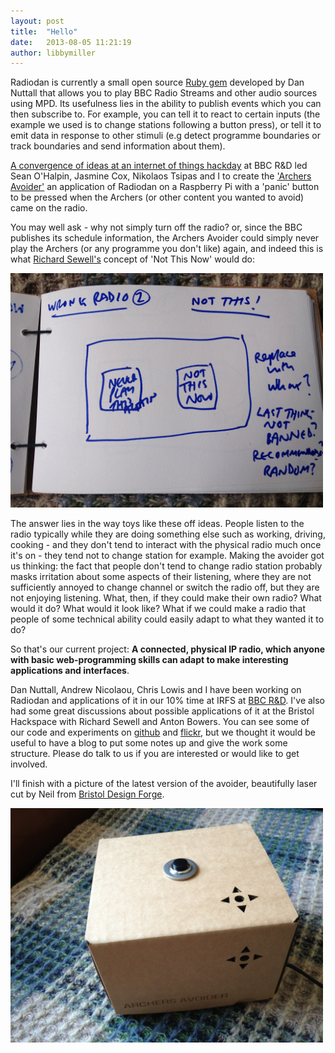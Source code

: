 ```yaml
---
layout: post
title:  "Hello"
date:   2013-08-05 11:21:19
author: libbymiller
---
```


Radiodan is currently a small open source [Ruby gem](https://github.com/pixelblend/radiodan) developed by Dan 
Nuttall that allows you to play BBC Radio Streams and other audio sources using MPD. Its usefulness lies in the 
ability to publish events which you can then subscribe to. For example, you can tell it to react to certain inputs 
(the example we used is to change stations following a button press), or tell it to emit data in response to other 
stimuli (e.g detect programme boundaries or track boundaries and send information about them).

[A convergence of ideas at an internet of things hackday](http://planb.nicecupoftea.org/2013/04/16/archers-avoider/) at BBC R&D led Sean O'Halpin, Jasmine Cox, 
Nikolaos Tsipas and I to create the ['Archers Avoider'](https://github.com/radiodan/project/wiki/Archers-Avoider) 
an application of Radiodan on a Raspberry Pi with a 'panic' button to be pressed when the Archers (or other 
content you wanted to avoid) came on the radio. 

You may well ask - why not simply turn off the radio? or, since the BBC publishes its schedule information, the 
Archers Avoider could simply never play the Archers (or any programme you don't like) again, and indeed this is 
what [Richard Sewell's](http://www.jarkman.co.uk) concept of 'Not This Now' would do:

<img src="/assets/not_this_now.jpg" width="500" alt="Not This Now"/>

The answer lies in the way toys like these off ideas. People listen to the radio typically while they are doing 
something else such as working, driving, cooking - and they don't tend to interact with the physical radio much 
once it's on - they tend not to change station for example. Making the avoider got us thinking: the fact that 
people don't tend to change radio station probably masks irritation about some aspects of their listening, where 
they are not sufficiently annoyed to change channel or switch the radio off, but they are not enjoying listening. 
What, then, if they could make their own radio? What would it do? What would it look like? What if we could make a 
radio that people of some technical ability could easily adapt to what they wanted it to do?

So that's our current project: **A connected, physical IP radio, which anyone with basic web-programming skills 
can adapt to make interesting applications and interfaces**. 

Dan Nuttall, Andrew Nicolaou, Chris Lowis and I have been working on Radiodan and applications of it in our 10% 
time at IRFS at [BBC R&D](http://www.bbc.co.uk/rd/). I've also had some great discussions about possible 
applications of it at the Bristol Hackspace with Richard Sewell and Anton Bowers. You can see some of our code and 
experiments on [github](https://github.com/radiodan) and [flickr](http://www.flickr.com/search/?q=radiodan), but 
we thought it would be useful to have a blog to put some notes up and give the work some structure. Please do talk 
to us if you are interested or would like to get involved.

I'll finish with a picture of the latest version of the avoider, beautifully laser cut by Neil from [Bristol Design Forge](http://bristoldesignforge.co.uk).

<img src="/assets/archers_avoider_mk4.jpg" width="500" alt="Archers Avoider Mk4"/>







